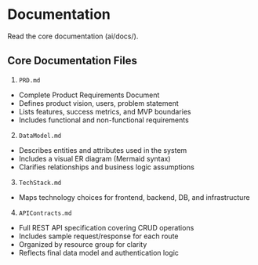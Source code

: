 # Documentation

Read the core documentation (ai/docs/).

## Core Documentation Files

1. `PRD.md`

- Complete Product Requirements Document
- Defines product vision, users, problem statement
- Lists features, success metrics, and MVP boundaries
- Includes functional and non-functional requirements

2. `DataModel.md`

- Describes entities and attributes used in the system
- Includes a visual ER diagram (Mermaid syntax)
- Clarifies relationships and business logic assumptions

3. `TechStack.md`

- Maps technology choices for frontend, backend, DB, and infrastructure

4. `APIContracts.md`

- Full REST API specification covering CRUD operations
- Includes sample request/response for each route
- Organized by resource group for clarity
- Reflects final data model and authentication logic

